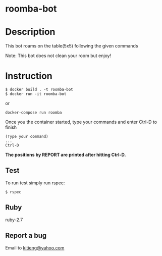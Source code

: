 roomba-bot
==========

# Description

This bot roams on the table(5x5) following the given commands
   
Note: This bot does not clean your room but enjoy!

# Instruction


```
$ docker build . -t roomba-bot
$ docker run -it roomba-bot
```

or 
```
docker-compose run roomba
```

Once you the container started, type your commands and enter Ctrl-D to finish

```
(Type your command)
...
Ctrl-D
```
**The positions by REPORT are printed after hitting Ctrl-D.**
	
## Test

To run test simply run rspec:
```
$ rspec
```
## Ruby

ruby-2.7

## Report a bug

Email to kitieng@yahoo.com
